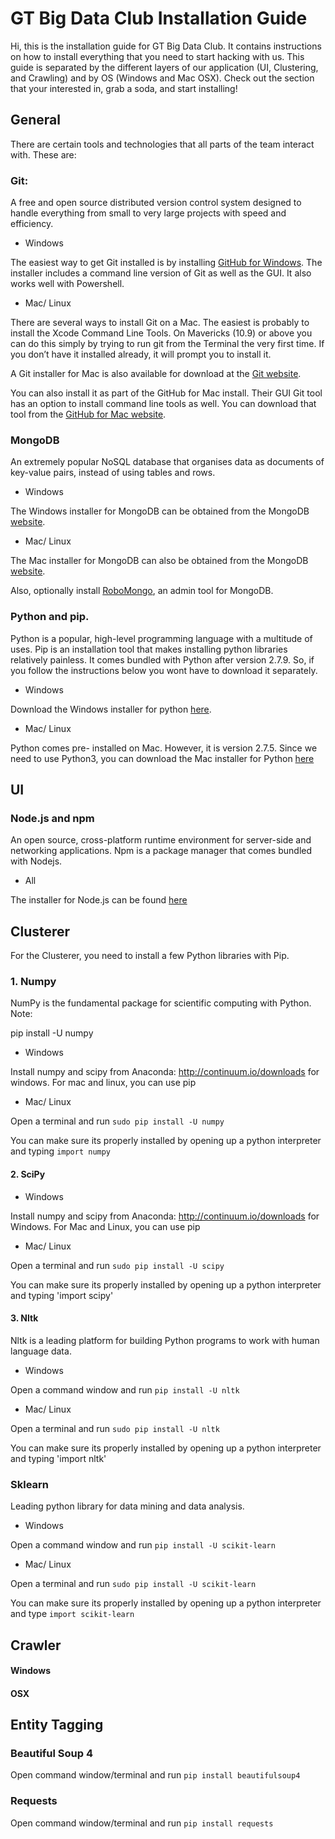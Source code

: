 # GT Big Data Club Installation Guide

Hi, this is the installation guide for GT Big Data Club. It contains instructions on how to install everything that you need to start hacking with us. This guide is separated by the different layers of our application (UI, Clustering, and Crawling) and by OS (Windows and Mac OSX). Check out the section that your interested in, grab a soda, and start installing!


## General
There are certain tools and technologies that all parts of the team interact with. These are:

### Git:
A free and open source distributed version control system designed to handle everything from small to very large projects with speed and efficiency.

* Windows

The easiest way to get Git installed is by installing [GitHub for Windows](https://desktop.github.com/). The installer includes a command line version of Git as well as the GUI. It also works well with Powershell.

*  Mac/ Linux

There are several ways to install Git on a Mac. The easiest is probably to install the Xcode Command Line Tools. On Mavericks (10.9) or above you can do this simply by trying to run git from the Terminal the very first time. If you don’t have it installed already, it will prompt you to install it.

A Git installer for Mac is also available for download at the [Git website](http://git-scm.com/download/mac).

You can also install it as part of the GitHub for Mac install. Their GUI Git tool has an option to install command line tools as well. You can download that tool from the [GitHub for Mac website](https://desktop.github.com/).

### MongoDB
An extremely popular NoSQL database that organises data as documents of key-value pairs, instead of using tables and rows.

* Windows

The Windows installer for MongoDB can be obtained from the MongoDB [website](https://www.mongodb.org/downloads).

*  Mac/ Linux

The Mac installer for MongoDB can also be obtained from the MongoDB [website](https://www.mongodb.org/downloads).

Also, optionally install [RoboMongo](http://robomongo.org/), an admin tool for MongoDB. 

### Python and pip.
Python is a popular, high-level programming language with a multitude of uses. Pip is an installation tool that makes installing python libraries relatively painless. It comes bundled with Python after version 2.7.9. So, if you follow the instructions below you wont have to download it separately.

*  Windows

Download the Windows installer for python [here](https://www.python.org/downloads/release/python-2710/). 

*  Mac/ Linux

Python comes pre- installed on Mac. However, it is version 2.7.5. Since we need to use Python3, you can download the Mac installer for Python [here](https://www.python.org/downloads/)

## UI
### Node.js and npm
An open source, cross-platform runtime environment for server-side and networking applications. Npm is a package manager that comes bundled with Nodejs.

* All

The installer for Node.js can be found [here](https://nodejs.org/download/)

## Clusterer
For the Clusterer, you need to install a few Python libraries with Pip.

### 1. Numpy
NumPy is the fundamental package for scientific computing with Python. Note: 

pip install -U numpy

* Windows

Install numpy and scipy from Anaconda: http://continuum.io/downloads for windows. For mac and linux, you can use pip

*  Mac/ Linux

Open a terminal and run `sudo pip install -U numpy`

You can make sure its properly installed by opening up a python interpreter and typing `import numpy`

#### 2. SciPy

* Windows

Install numpy and scipy from Anaconda: http://continuum.io/downloads for Windows. For Mac and Linux, you can use pip

*  Mac/ Linux

Open a terminal and run `sudo pip install -U scipy`

You can make sure its properly installed by opening up a python interpreter and typing 'import scipy'

#### 3. Nltk
Nltk is a leading platform for building Python programs to work with human language data.

* Windows

Open a command window and run `pip install -U nltk`

*  Mac/ Linux

Open a terminal and run `sudo pip install -U nltk`

You can make sure its properly installed by opening up a python interpreter and typing 'import nltk'

### Sklearn
Leading python library for data mining and data analysis.

* Windows

Open a command window and run `pip install -U scikit-learn`

*  Mac/ Linux

Open a terminal and run `sudo pip install -U scikit-learn`

You can make sure its properly installed by opening up a python interpreter and type `import scikit-learn`


Crawler
--------
#### Windows

#### OSX


Entity Tagging
--------
### Beautiful Soup 4
Open command window/terminal and run `pip install beautifulsoup4`

### Requests
Open command window/terminal and run `pip install requests`

